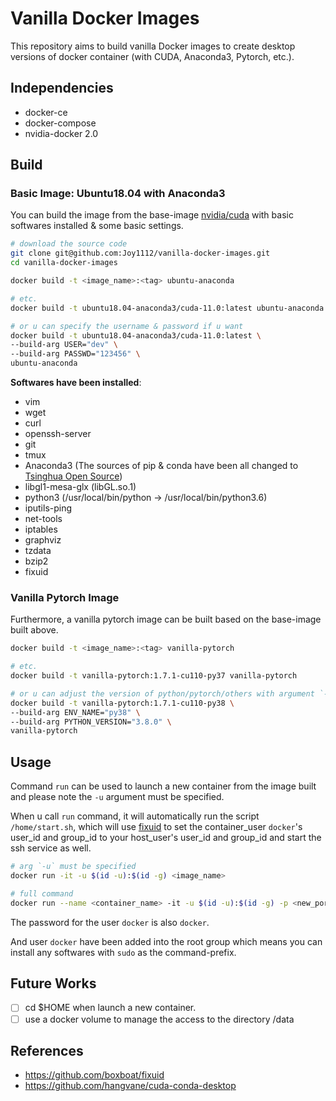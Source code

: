 # Vanilla Docker Images
This repository aims to build vanilla Docker images to create desktop versions of docker container (with CUDA, Anaconda3, Pytorch, etc.).

## Independencies
* docker-ce
* docker-compose
* nvidia-docker 2.0

## Build
### Basic Image: Ubuntu18.04 with Anaconda3
You can build the image from the base-image [nvidia/cuda](https://hub.docker.com/r/nvidia/cuda) with basic softwares installed & some basic settings.
```bash
# download the source code
git clone git@github.com:Joy1112/vanilla-docker-images.git
cd vanilla-docker-images

docker build -t <image_name>:<tag> ubuntu-anaconda

# etc.
docker build -t ubuntu18.04-anaconda3/cuda-11.0:latest ubuntu-anaconda

# or u can specify the username & password if u want
docker build -t ubuntu18.04-anaconda3/cuda-11.0:latest \
--build-arg USER="dev" \
--build-arg PASSWD="123456" \
ubuntu-anaconda
```

**Softwares have been installed**:
* vim
* wget
* curl
* openssh-server
* git
* tmux
* Anaconda3 (The sources of pip & conda have been all changed to [Tsinghua Open Source](https://mirrors.tuna.tsinghua.edu.cn/))
* libgl1-mesa-glx (libGL.so.1)
* python3 (/usr/local/bin/python -> /usr/local/bin/python3.6)
* iputils-ping
* net-tools
* iptables
* graphviz
* tzdata
* bzip2
* fixuid

### Vanilla Pytorch Image
Furthermore, a vanilla pytorch image can be built based on the base-image built above.
```bash
docker build -t <image_name>:<tag> vanilla-pytorch

# etc.
docker build -t vanilla-pytorch:1.7.1-cu110-py37 vanilla-pytorch

# or u can adjust the version of python/pytorch/others with argument `--build-arg <var_name>=<var_value>`
docker build -t vanilla-pytorch:1.7.1-cu110-py38 \
--build-arg ENV_NAME="py38" \
--build-arg PYTHON_VERSION="3.8.0" \
vanilla-pytorch
```

## Usage
Command `run` can be used to launch a new container from the image built and please note the `-u` argument must be specified.

When u call `run` command, it will automatically run the script `/home/start.sh`, which will use [fixuid](https://github.com/boxboat/fixuid) to set the container_user `docker`'s user_id and group_id to your host_user's user_id and group_id and start the ssh service as well.
```bash
# arg `-u` must be specified
docker run -it -u $(id -u):$(id -g) <image_name>

# full command
docker run --name <container_name> -it -u $(id -u):$(id -g) -p <new_port>:22 --gpus all -v <path_to_home>/.ssh:/home/docker/.ssh:ro <image_name>
```

The password for the user `docker` is also `docker`.

And user `docker` have been added into the root group which means you can install any softwares with `sudo` as the command-prefix.

## Future Works
- [ ] cd $HOME when launch a new container.
- [ ] use a docker volume to manage the access to the directory /data

## References
* https://github.com/boxboat/fixuid
* https://github.com/hangvane/cuda-conda-desktop
